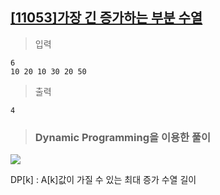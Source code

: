 ## [[11053]가장 긴 증가하는 부분 수열](https://www.acmicpc.net/problem/11053)

> 입력

	6
	10 20 10 30 20 50

> 출력

	4

> ### Dynamic Programming을 이용한 풀이
**![](https://lh3.googleusercontent.com/xQD67b0wi0alNpdHoTmE8GC7qHefoQ2XUmZTdj1BigkG0siukT0syMSdpUhyb3DSqyjzlsiJZBYWwLlxpIoi6WKG3lCksD57iRf0wGqlngq_HXTnwWvW6suwpCaX_0WOzI__bEeG)**

DP[k] : A[k]값이 가질 수 있는 최대 증가 수열 길이